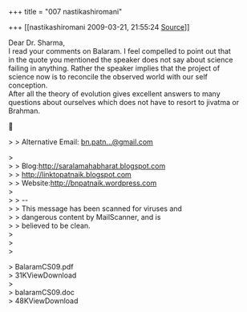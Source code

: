 +++
title = "007 nastikashiromani"

+++
[[nastikashiromani	2009-03-21, 21:55:24 [Source](https://groups.google.com/g/bvparishat/c/XLrqparc1CY)]]



  
Dear Dr. Sharma,  
I read your comments on Balaram. I feel compelled to point out that  
in the quote you mentioned the speaker does not say about science  
failing in anything. Rather the speaker implies that the project of  
science now is to reconcile the observed world with our self  
conception.  
After all the theory of evolution gives excellent answers to many  
questions about ourselves which does not have to resort to jivatma or  
Brahman.  



\> \> Alternative Email: [bn.patn...@gmail.com]()  

\>  
\> \> Blog:<http://saralamahabharat.blogspot.com>  
\> \>   <http://linktopatnaik.blogspot.com>  
\> \> Website:<http://bnpatnaik.wordpress.com>  
\>  
\> \> --  
\> \> This message has been scanned for viruses and  
\> \> dangerous content by MailScanner, and is  
\> \> believed to be clean.  
\>  
\>  
\>  

\> BalaramCS09.pdf  
\> 31KViewDownload  
\>  
\> balaramCS09.doc  
\> 48KViewDownload

